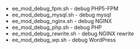 - ee_mod_debug_fpm.sh -  debug PHP5-FPM
- ee_mod_debug_mysql.sh - debug mysql
- ee_mod_debug_nginx.sh - debug NGINX
- ee_mod_debug_php.sh - debug PHP
- ee_mod_debug_rewrite.sh - debug NGINX rewrite
- ee_mod_debug_wp.sh - debug WordPress
